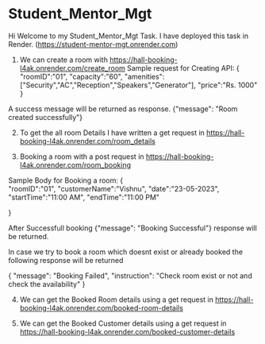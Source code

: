 # Student_Mentor_Mgt

Hi Welcome to my Student_Mentor_Mgt Task.
I have deployed this task in Render.
(https://student-mentor-mgt.onrender.com)

1. We can create a room with https://hall-booking-l4ak.onrender.com/create_room
Sample request for Creating API:
{
    "roomID":"01",
    "capacity":"60",
    "amenities":["Security","AC","Reception","Speakers","Generator"],
    "price":"Rs. 1000"
}

A success message will be returned as response. {"message": "Room created successfully"}

2. To get the all room Details I have written a get request in https://hall-booking-l4ak.onrender.com/room_details

3. Booking a room with a post request in https://hall-booking-l4ak.onrender.com/room_booking

Sample Body for Booking a room:
{       
    "roomID":"01",
    "customerName":"Vishnu",
    "date":"23-05-2023",
    "startTime":"11:00 AM",
    "endTime":"11:00 PM"
 
}

After Successfull booking {"message": "Booking Successful"} response will be returned. 

In case we try to book a room which doesnt exist or already booked the following response will be returned

{
    "message": "Booking Failed",
    "instruction": "Check room exist or not and check the availability"
}

4. We can get the Booked Room details using a get request in https://hall-booking-l4ak.onrender.com/booked-room-details

5. We can get the Booked Customer details using a get request in https://hall-booking-l4ak.onrender.com/booked-customer-details


